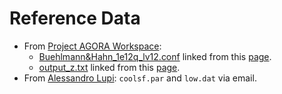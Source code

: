 # Reference Data

- From [Project AGORA Workspace](https://sites.google.com/site/projectagoraworkspace/):
    - [Buehlmann&Hahn_1e12q_lv12.conf](https://drive.google.com/open?id=1YY3pdKk031Uq2-qvRaH5K_ed0QFGncgi) linked from this [page](https://sites.google.com/site/projectagoraworkspace/metagroup1/group3#TOC-5-1-Quiescent-Halo).
    - [output_z.txt](http://physics.snu.ac.kr/cosmo/agora/output_z.txt) linked from this [page](https://sites.google.com/site/projectagoraworkspace/collaborative-documents/progress-report-6#TOC-6.-Recaps).
- From [Alessandro Lupi](http://www2.iap.fr/users/lupi/): `coolsf.par` and `low.dat` via email.
